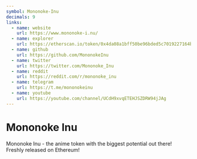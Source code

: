 ```yaml
---
symbol: Mononoke-Inu
decimals: 9
links:
  - name: website
    url: https://www.mononoke-i.nu/
  - name: explorer
    url: https://etherscan.io/token/0x4da08a1bff50be96bded5c7019227164b49c2bfc
  - name: github
    url: https://github.com/MononokeInu
  - name: twitter
    url: https://twitter.com/Mononoke_Inu
  - name: reddit
    url: https://reddit.com/r/mononoke_inu
  - name: telegram
    url: https://t.me/mononokeinu
  - name: youtube
    url: https://youtube.com/channel/UCdH9xvqETEHJSZDRW94jJAg
---
```


# Mononoke Inu

Mononoke Inu - the anime token with the biggest potential out there! Freshly released on Ethereum!
